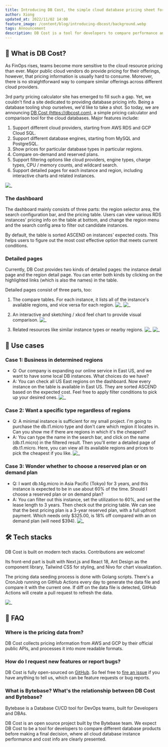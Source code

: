 ```yaml
---
title: Introducing DB Cost, the simple cloud database pricing sheet for AWS RDS and Google Cloud SQL instance
author: Xiong
updated_at: 2022/11/02 14:00
feature_image: /content/blog/introducing-dbcost/background.webp
tags: Announcement
description: DB Cost is a tool for developers to compare performance and cost differences among cloud database providers.
---
```


## 💸 What is DB Cost?

As FinOps rises, teams become more sensitive to the cloud resource pricing than ever. Major public cloud vendors do provide pricing for their offerings, however, that pricing information is usually hard to consume. Moreover, there is no straightforward way to compare similar offerings across different cloud providers.

3rd party pricing calculator site has emerged to fill such a gap. Yet, we couldn't find a site dedicated to providing database pricing info. Being a database tooling shop ourselves, we'd like to take a shot. So today, we are announcing [DB Cost (https://dbcost.com)](https://dbcost.com), a simple pricing calculator and comparison tool for the cloud databases. Major features include:

1. Support different cloud providers, starting from AWS RDS and GCP Cloud SQL.
2. Support different database engines, starting from MySQL and PostgreSQL.
3. Show prices for particular database types in particular regions.
4. Compare on-demand and reserved plans.
5. Support filtering options like cloud providers, engine types, charge types, CPU / memory counts, and wildcard search.
6. Support detailed pages for each instance and region, including interactive charts and related instances.

![_](/content/blog/introducing-dbcost/site-shot.webp)

### The dashboard

The dashboard mainly consists of three parts: the region selector area, the search configuration bar, and the pricing table. Users can view various RDS instances' pricing info on the table at bottom, and change the region menu and the search config area to filter out candidate instances.

By default, the table is sorted ASCEND on instances' expected costs. This helps users to figure out the most cost effective option that meets current conditions.

### Detailed pages

Currently, DB Cost provides two kinds of detailed pages: the instance detail page and the region detail page. You can enter both kinds by clicking on the highlighted links (which is also the names) in the table.

Detailed pages consist of three parts, too:

1. The compare tables. For each instance, it lists all of the instance's available regions, and vice versa for each region.
   ![_](/content/blog/introducing-dbcost/db.t4g.micro.webp)
   ![_](/content/blog/introducing-dbcost/africa-cape-town.webp)

2. An interactive and sketching / xkcd feel chart to provide visual comparison.
   ![_](/content/blog/introducing-dbcost/chart.webp)

3. Related resources like similar instance types or nearby regions.
   ![_](/content/blog/introducing-dbcost/related-instances.webp)
   ![_](/content/blog/introducing-dbcost/related-regions.webp)

## 🧐 Use cases

### Case 1: Business in determined regions

- Q: Our company is expanding our online service in East US, and we want to have some local DB instances. What choices do we have?
- A: You can check all US East regions on the dashboard. Now every instance on the table is available in East US. They are sorted ASCEND based on the expected cost. Feel free to apply filter conditions to pick up your desired ones.
  ![_](/content/blog/introducing-dbcost/us-east.webp)

### Case 2: Want a specific type regardless of regions

- Q: A minimal instance is sufficient for my small project. I'm going to purchase the db.t1.micro type and don't care which region it locates in. Can you show me if there are regions in which it's the cheapest?
- A: You can type the name in the search bar, and click on the name (db.t1.micro) in the filtered result. Then you'll enter a detailed page of db.t1.micro. Here, you can view all its available regions and prices to pick the cheapest if you like.
  ![_](/content/blog/introducing-dbcost/db.t1.micro.webp)

### Case 3: Wonder whether to choose a reserved plan or on demand plan

- Q: I want db.t4g.micro in Asia Pacific (Tokyo) for 3 years, and this instance is expected to be in use about 60% of the time. Should I choose a reserved plan or on demand plan?
- A: You can filter out this instance, set the utilization to 60%, and set the lease length to 3 years. Then check out the pricing table.
  We can see that the best pricing plan is a 3-year reserved plan, with a full upfront payment. Which needs only $325.00, is 18% off compared with an on demand plan (will need $394).
  ![_](/content/blog/introducing-dbcost/on-demand-vs-reserved.webp)

## 🛠 Tech stacks

DB Cost is built on modern tech stacks. Contributions are welcome!

Its front-end part is built with Next.js and React 18, Ant Design as the component library, Tailwind CSS for styling, and Nivo for chart visualization.

The pricing data seeding process is done with Golang scripts. There's a CronJob running on GitHub Actions every day to generate the data file and compare it with the current one. If diff on the data file is detected, GitHub Actions will create a pull request to refresh the data.

![_](/content/blog/introducing-dbcost/tech-stack.webp)

## 💬 FAQ

### Where is the pricing data from?

DB Cost collects pricing information from AWS and GCP by their official public APIs, and processes it into more readable formats.

### How do I request new features or report bugs?

DB Cost is fully open-sourced on [GitHub](https://github.com/bytebase/dbcost/tree/main). So feel free to [fire an issue](https://github.com/bytebase/dbcost/issues/new) if you have anything to tell us, which can be feature requests or bug reports.

### What is Bytebase? What's the relationship between DB Cost and Bytebase?

Bytebase is a Database CI/CD tool for DevOps teams, built for Developers and DBAs.

DB Cost is an open source project built by the Bytebase team. We expect DB Cost to be a tool for developers to compare different database products before making a final decision, where all cloud database instance performance and cost info are clearly presented.
